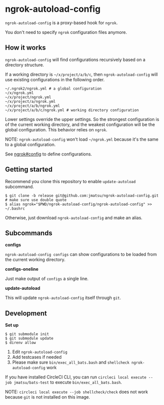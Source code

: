 # ngrok-autoload-config

`ngrok-autoload-config` is a proxy-based hook for `ngrok`.

You don't need to specify `ngrok` configuration files anymore.

## How it works

`ngrok-autoload-config` will find configurations recursively based on a directory structure.

If a working directory is `~/x/project/a/b/c`, then `ngrok-autoload-config` will use existing configurations in the following order.

```
~/.ngrok2/ngrok.yml # a global configuration
~/x/ngrok.yml
~/x/project/ngrok.yml
~/x/project/a/ngrok.yml
~/x/project/a/b/ngrok.yml
~/x/project/a/b/c/ngrok.yml # working directory configuration
```

Lower settings override the upper settings. So the strongest configuration is of the current working directory, and the weakest configuration will be the global configuration. This behavior relies on `ngrok`.

NOTE: `ngrok-autoload-config` won't load `~/ngrok.yml` because it's the same to a global configuration.

See [ngrok#config](https://ngrok.com/docs#config) to define configurations.

## Getting started

Recommend you clone this repository to enable `update-autoload` subcommand.

```
$ git clone -b release git@github.com:jmatsu/ngrok-autoload-config.git
# make sure use double quote
$ alias ngrok="$PWD/ngrok-autoload-config/ngrok-autoload-config" >> ~/.bashrc
```

Otherwise, just download `ngrok-autoload-config` and make an alias.

## Subcommands

**configs**

`ngrok-autoload-config configs` can show configurations to be loaded from the current working directory.

**configs-oneline**

Just make output of `configs` a single line.

**update-autoload**

This will update `ngrok-autoload-config` itself through `git`.

## Development

**Set up**

```
$ git submodule init
$ git submodule update
$ direnv allow
```

1. Edit `ngrok-autoload-config`
2. Add testcases if needed
3. Please make sure `bin/exec_all_bats.bash` and `shellcheck ngrok-autoload-config` work

If you have installed CircleCI CLI, you can run `circleci local execute --job jmatsu/bats-test` to execute `bin/exec_all_bats.bash`.

NOTE: `circleci local execute --job shellcheck/check` does not work because `git` is not installed on this image.
